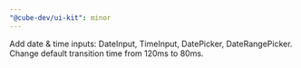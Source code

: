 ```yaml
---
"@cube-dev/ui-kit": minor
---
```


Add date & time inputs: DateInput, TimeInput, DatePicker, DateRangePicker.
Change default transition time from 120ms to 80ms.
